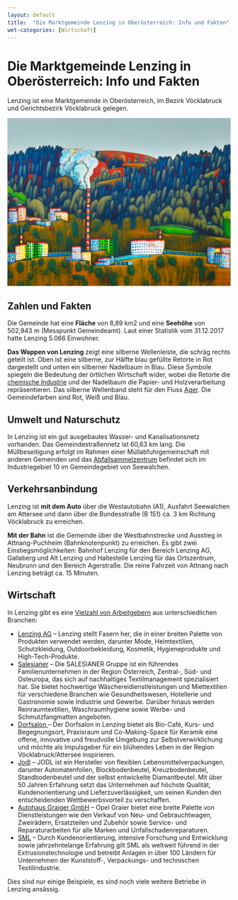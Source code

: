 ```yaml
---
layout: default
title:  "Die Marktgemeinde Lenzing in Oberösterreich: Info und Fakten"
wet-categories: [Wirtschaft]
---
```

# Die Marktgemeinde Lenzing in Oberösterreich: Info und Fakten

Lenzing ist eine Marktgemeinde in Oberösterreich, im Bezirk Vöcklabruck und Gerichtsbezirk Vöcklabruck gelegen. 

![Im Stil von Friedensreich Regentag Hundertwasser: Der Industrieort Lenzing in Österreich &copy; Stable Diffusion](../assets/images/industrieort-lenzing.jpg "Im Stil von Friedensreich Regentag Hundertwasser: Der Industrieort Lenzing in Österreich &copy; Stable Diffusion")

## Zahlen und Fakten

Die Gemeinde hat eine **Fläche** von 8,89 km2 und eine **Seehöhe** von 502,943 m (Messpunkt Gemeindeamt). Laut einer Statistik vom 31.12.2017 hatte Lenzing 5.066 Einwohner.

**Das Wappen von Lenzing** zeigt eine silberne Wellenleiste, die schräg rechts geteilt ist. Oben ist eine silberne, zur Hälfte blau gefüllte Retorte in Rot dargestellt und unten ein silberner Nadelbaum in Blau. Diese Symbole spiegeln die Bedeutung der örtlichen Wirtschaft wider, wobei die Retorte die [chemische Industrie](https://www.lenzing.com/) und der Nadelbaum die Papier- und Holzverarbeitung repräsentieren. Das silberne Wellenband steht für den Fluss [Ager](https://de.wikipedia.org/wiki/Ager). Die Gemeindefarben sind Rot, Weiß und Blau.

## Umwelt und Naturschutz 

In Lenzing ist ein gut ausgebautes Wasser- und Kanalisationsnetz vorhanden. Das Gemeindestraßennetz ist 60,63 km lang. Die Müllbeseitigung erfolgt im Rahmen einer Müllabfuhrgemeinschaft mit anderen Gemeinden und das [Abfallsammelzentrum](https://www.altstoffsammelzentrum.at/wo_wann_was/asz/show/Asz/seewalchen.html "ASZ Attersee-Nord") befindet sich im Industriegebiet 10 im Gemeindegebiet von Seewalchen.

## Verkehrsanbindung

Lenzing ist **mit dem Auto** über die Westautobahn (A1), Ausfahrt Seewalchen am Attersee und dann über die Bundesstraße (B 151) ca. 3 km Richtung Vöcklabruck zu erreichen. 

**Mit der Bahn** ist die Gemeinde über die Westbahnstrecke und Ausstieg in Attnang-Puchheim (Bahnknotenpunkt) zu erreichen. Es gibt zwei Einstiegsmöglichkeiten: Bahnhof Lenzing für den Bereich Lenzing AG, Gallaberg und Alt Lenzing und Haltestelle Lenzing für das Ortszentrum, Neubrunn und den Bereich Agerstraße. Die reine Fahrzeit von Attnang nach Lenzing beträgt ca. 15 Minuten.

## Wirtschaft

In Lenzing gibt es eine [Vielzahl von Arbeitgebern](https://www.gezuwa.at/arbeitgeber-unternehmen-wirtschaftsbetriebe-lenzing/ "Vielfalt der Wirtschaft: Unternehmen und Arbeitgeber, die Lenzing prägen") aus unterschiedlichen Branchen:

* [Lenzing AG](https://www.lenzing.com/) &ndash; Lenzing stellt Fasern her, die in einer breiten Palette von Produkten verwendet werden, darunter Mode, Heimtextilien, Schutzkleidung, Outdoorbekleidung, Kosmetik, Hygieneprodukte und High-Tech-Produkte.
* [Salesianer](https://www.salesianer.at/) &ndash; Die SALESIANER Gruppe ist ein führendes Familienunternehmen in der Region Österreich, Zentral-, Süd- und Osteuropa, das sich auf nachhaltiges Textilmanagement spezialisiert hat. Sie bietet hochwertige Wäschereidienstleistungen und Miettextilien für verschiedene Branchen wie Gesundheitswesen, Hotellerie und Gastronomie sowie Industrie und Gewerbe. Darüber hinaus werden Reinraumtextilien, Waschraumhygiene sowie Werbe- und Schmutzfangmatten angeboten.
* [Dorfsalon ](https://www.dorfsalon.at/) &ndash; Der Dorfsalon in Lenzing bietet als Bio-Café, Kurs- und Begegnungsort, Praxisraum und Co-Making-Space für Keramik eine offene, innovative und freudvolle Umgebung zur Selbstverwirklichung und möchte als Impulsgeber für ein blühendes Leben in der Region Vöcklabruck/Attersee inspirieren.
* [Jodl](https://www.jodl.at/) &ndash; JODL ist ein Hersteller von flexiblen Lebensmittelverpackungen, darunter Automatenfolien, Blockbodenbeutel, Kreuzbodenbeutel, Standbodenbeutel und der selbst entwickelte Diamantbeutel. Mit über 50 Jahren Erfahrung setzt das Unternehmen auf höchste Qualität, Kundenorientierung und Lieferzuverlässigkeit, um seinen Kunden den entscheidenden Wettbewerbsvorteil zu verschaffen.
* [Autohaus Graiger GmbH](https://www.opel-graiger.at/ "Neu- und Gebrauchtfahrzeuge, Zweiräder, Ersatzteile und Zubehör sowie Service- und Reparaturarbeiten.") &ndash; Opel Graier bietet eine breite Palette von Dienstleistungen wie den Verkauf von Neu- und Gebrauchtwagen, Zweirädern, Ersatzteilen und Zubehör sowie Service- und Reparaturarbeiten für alle Marken und Unfallschadenreparaturen.
* [SML](https://www.sml.at/) &ndash; Durch Kundenorientierung, intensive Forschung und Entwicklung sowie jahrzehntelange Erfahrung gilt SML als weltweit führend in der Extrusionstechnologie und betreibt Anlagen in über 100 Ländern für Unternehmen der Kunststoff-, Verpackungs- und technischen Textilindustrie.

Dies sind nur einige Beispiele, es sind noch viele weitere Betriebe in Lenzing ansässig.
